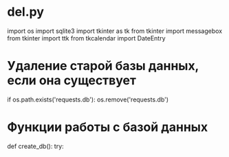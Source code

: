 # del.py 
import os
import sqlite3
import tkinter as tk
from tkinter import messagebox
from tkinter import ttk
from tkcalendar import DateEntry

# Удаление старой базы данных, если она существует
if os.path.exists('requests.db'):
    os.remove('requests.db')

# Функции работы с базой данных
def create_db():
    try:
